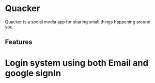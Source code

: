 # Quacker
Quacker is a social media app for sharing small things happening around you.

## Features

# Login system using both Email and google signIn


